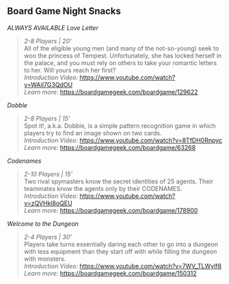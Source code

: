 ## Board Game Night Snacks

_ALWAYS AVAILABLE_
*Love Letter*
>_2-8 Players | 20'_     
>All  of  the  eligible  young  men  (and  many  of  the  not-so-young)  seek  to  woo  the  princess  of  Tempest.  Unfortunately,  she  has locked herself in the palace, and you must rely on others to take your romantic letters to her. Will yours reach her first?     
>_Introduction Video:_ https://www.youtube.com/watch?v=WAiI7G3QdOU     
>_Learn more:_ https://boardgamegeek.com/boardgame/129622

*Dobble*
>_2-8 Players | 15'_     
>Spot it!, a.k.a. Dobble, is a simple pattern recognition game in which players try to find an image shown on two cards.     
>_Introduction Video:_ https://www.youtube.com/watch?v=8TfDH0Rnpyc     
>_Learn more:_ https://boardgamegeek.com/boardgame/63268

*Codenames*
>_2-10 Players | 15'_     
>Two rival spymasters know the secret identities of 25 agents. Their teammates know the agents only by their CODENAMES.      
>_Introduction Video:_ https://www.youtube.com/watch?v=zQVHkl8oQEU     
>_Learn more:_ https://boardgamegeek.com/boardgame/178900

*Welcome to the Dungeon*
>_2-4 Players | 30'_     
>Players take turns essentially daring each other to go into a dungeon with less equipment than they start off with while filling the dungeon with monsters.     
>_Introduction Video:_ https://www.youtube.com/watch?v=7WV_TLWylf8     
>_Learn more:_ https://boardgamegeek.com/boardgame/150312
